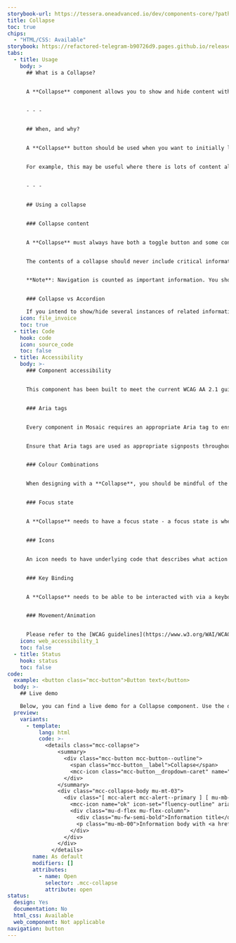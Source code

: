 ```yaml
---
storybook-url: https://tessera.oneadvanced.io/dev/components-core/?path=/docs/html-button--as-default
title: Collapse
toc: true
chips:
  - "HTML/CSS: Available"
storybook: https://refactored-telegram-b90726d9.pages.github.io/release/?path=/docs/components-collapse-introduction
tabs:
  - title: Usage
    body: >
      ## What is a Collapse?


      A **Collapse** component allows you to show and hide content with a button. The button, when selected, toggles whether the user can see the content or not. This component differs from an **[Accordion](/components/accordion)** as the content is not within a self-contained section in and of itself, and a button is used to toggle the content rather than a drop-down style arrow. When the content of a **Collapse** is revealed, the content is pushed below the down button.


      - - -


      ## When, and why?


      A **Collapse** button should be used when you want to initially limit what the user can see, but make additional content available when a button is selected.


      For example, this may be useful where there is lots of content already displayed on a page, such as multiple users' contact details, and the **Collapse** button could be used to show more information about one of the users (without taking the user to another page).


      - - -


      ## Using a collapse


      ### Collapse content


      A **Collapse** must always have both a toggle button and some content contained within, e.g. a paragraph of text.


      The contents of a collapse should never include critical information such as important instructions, warnings, etc. Users may not open the collapse, and information that is important may be missed.


      **Note**: Navigation is counted as important information. You should never hide navigation behind a **Collapse**.


      ### Collapse vs Accordion

      If you intend to show/hide several instances of related information on a page, then an **[Accordion](/components/accordion)** is the preferred method. The **Accordion** works better for users that wish to choose which information they want to view. 
    icon: file_invoice
    toc: true
  - title: Code
    hook: code
    icon: source_code
    toc: false
  - title: Accessibility
    body: >-
      ### Component accessibility


      This component has been built to meet the current WCAG AA 2.1 guidelines. We also test these components against the guidelines before release.


      ### Aria tags


      Every component in Mosaic requires an appropriate Aria tag to ensure that screen readers can effectively parse the page. Aria tags are provided as part of Mosaic. Please do not override these without good reason.


      Ensure that Aria tags are used as appropriate signposts throughout the product.


      ### Colour Combinations


      When designing with a **Collapse**, you should be mindful of the colour combinations you are using. The components have been designed with this in mind, but if you are using colours that are not part of the default component, please ensure that there is a clear colour contrast within the parts of the component and between the **Collapse** and the background it is on. To check the contrast, please use [WebAIM's contrast checker](https://webaim.org/resources/contrastchecker/).


      ### Focus state


      A **Collapse** needs to have a focus state - a focus state is when you tab into an element to interact with it. Ensure that users can use their keyboard to focus on all elements of the **Collapse**.


      ### Icons


      An icon needs to have underlying code that describes what action the icon takes. the labels should be specific - for example, a 'bin' icon for delete should be labelled 'delete' not 'bin'.


      ### Key Binding


      A **Collapse** needs to be able to be interacted with via a keyboard. Where possible we will provide key-binds within our Mosaic component or there will be default HTML ones. If this isn't the case then please implement logical key-binds for all intractable components.


      ### Movement/Animation


      Please refer to the [WCAG guidelines](https://www.w3.org/WAI/WCAG21/quickref/?showtechniques=129%2C131%2C133%2C136%2C141%2C145%2C147%2C1412%2C211%2C212%2C231%2C241%2C245%2C251%2C254%2C312%2C322%2C332%2C411%2C412%2C413#three-flashes-or-below-threshold) for the time-based considerations for animations.
    icon: web_accessibility_1
    toc: false
  - title: Status
    hook: status
    toc: false
code:
  example: <button class="mcc-button">Button text</button>
  body: >-
    ## Live demo

    Below, you can find a live demo for a Collapse component. Use the drop-down menus and radio buttons to view the different Collapse Types and Variants.
  preview:
    variants:
      - template:
          lang: html
          code: >-
            <details class="mcc-collapse">
                <summary>
                  <div class="mcc-button mcc-button--outline">
                    <span class="mcc-button__label">Collapse</span>
                    <mcc-icon class="mcc-button__dropdown-caret" name="angle_down" aria-hidden="true"></mcc-icon>
                  </div>
                </summary>
                <div class="mcc-collapse-body mu-mt-03">
                  <div class="[ mcc-alert mcc-alert--primary ] [ mu-mb-00 ]" role="alert">
                    <mcc-icon name="ok" icon-set="fluency-outline" aria-hidden="true"></mcc-icon>
                    <div class="mu-d-flex mu-flex-column">
                      <div class="mu-fw-semi-bold">Information title</div>
                      <p class="mu-mb-00">Information body with <a href="#" class="alert-link">an example link</a>.</p>
                    </div>
                  </div>
                </div>
              </details>
        name: As default
        modifiers: []
        attributes:
          - name: Open
            selector: .mcc-collapse
            attribute: open
status:
  design: Yes
  documentation: No
  html_css: Available
  web_component: Not applicable
navigation: button
---
```

